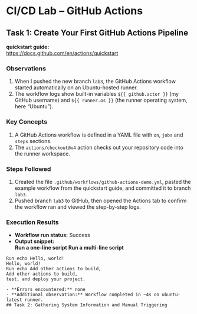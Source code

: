 # CI/CD Lab – GitHub Actions

## Task 1: Create Your First GitHub Actions Pipeline

**quickstart guide:**  
https://docs.github.com/en/actions/quickstart

### Observations
1. When I pushed the new branch `lab3`, the GitHub Actions workflow started automatically on an Ubuntu-hosted runner.
2. The workflow logs show built-in variables `${{ github.actor }}` (my GitHub username) and `${{ runner.os }}` (the runner operating system, here “Ubuntu”).

### Key Concepts
1. A GitHub Actions workflow is defined in a YAML file with `on`, `jobs` and `steps` sections.
2. The `actions/checkout@v4` action checks out your repository code into the runner workspace.

### Steps Followed
1. Created the file `.github/workflows/github-actions-demo.yml`, pasted the example workflow from the quickstart guide, and committed it to branch `lab3`.
2. Pushed branch `lab3` to GitHub, then opened the Actions tab to confirm the workflow ran and viewed the step-by-step logs.

<!-- Triggering CI/CD workflow for Task 1 -->

### Execution Results
- **Workflow run status:** Success  
- **Output snippet:**  
**Run a one-line script**
**Run a multi-line script**
```
Run echo Hello, world!
Hello, world!
Run echo Add other actions to build,
Add other actions to build,
test, and deploy your project.
```
```
- **Errors encountered:** none
- **Additional observation:** Workflow completed in ~4s on ubuntu-latest runner.
## Task 2: Gathering System Information and Manual Triggering


